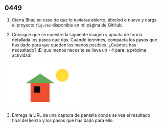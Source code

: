 ## 0449

1. Cierra Bluej en caso de que lo tuvieras abierto, ábrelod e nuevo y carga el proyecto `figures` disponible en mi página de GitHub.

2. Consigue que se muestre la siguiente imagen y apunta de forma detallada los pasos que das. Cuando termines, compacta los pasos que has dado para que queden los menos posibles. ¿Cuántos has necesitado? ¡El que menos necesite se lleva 
un +4 para la próxima actividad!

  ![Imagen](0449.png)

3. Entrega la URL de una captura de pantalla donde se vea el resultado final del lienzo y los pasos que has dado para ello.


